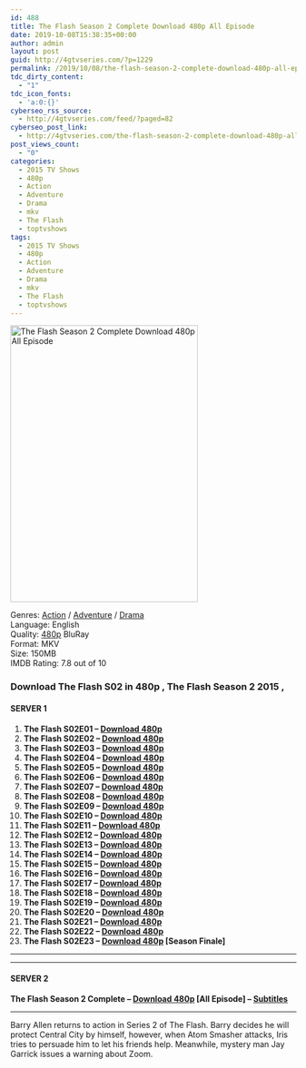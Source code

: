 ```yaml
---
id: 488
title: The Flash Season 2 Complete Download 480p All Episode
date: 2019-10-08T15:38:35+00:00
author: admin
layout: post
guid: http://4gtvseries.com/?p=1229
permalink: /2019/10/08/the-flash-season-2-complete-download-480p-all-episode-2/
tdc_dirty_content:
  - "1"
tdc_icon_fonts:
  - 'a:0:{}'
cyberseo_rss_source:
  - http://4gtvseries.com/feed/?paged=82
cyberseo_post_link:
  - http://4gtvseries.com/the-flash-season-2-complete-download-480p-all-episode/
post_views_count:
  - "0"
categories:
  - 2015 TV Shows
  - 480p
  - Action
  - Adventure
  - Drama
  - mkv
  - The Flash
  - toptvshows
tags:
  - 2015 TV Shows
  - 480p
  - Action
  - Adventure
  - Drama
  - mkv
  - The Flash
  - toptvshows
---
```

<img loading="lazy" class="aligncenter" src="https://4.bp.blogspot.com/-_SiAwvtF6a0/XZyrfxt6YVI/AAAAAAAAAbA/90S3HkkjcX819x62MjF6ToF5IJE7AP7ugCK4BGAYYCw/s1600/The%2BFlash%2BSeason%2B2.jpg" alt="The Flash Season 2 Complete Download 480p All Episode" width="330" height="488" />

Genres: <a href="http://4gtvseries.com/tag/action/" data-wpel-link="internal">Action</a> / <a href="http://4gtvseries.com/tag/adventure/" data-wpel-link="internal">Adventure</a> /&nbsp;<a href="http://4gtvseries.com/tag/drama/" data-wpel-link="internal">Drama</a>  
Language: English  
Quality:&nbsp;<a href="http://4gtvseries.com/tag/480p/" data-wpel-link="internal">480p</a> BluRay  
Format: MKV  
Size: 150MB  
IMDB Rating: 7.8 out of 10

### **Download The Flash S02 in 480p , The Flash Season 2 2015 ,&nbsp;**

#### <span><strong>SERVER 1</strong></span>

  1. **The Flash S02E01 – <a href="http://slink.dl480p.xyz/W008HFOO" data-wpel-link="external" target="_blank" rel="nofollow external noopener noreferrer" class="wpel-icon-left"><i class="wpel-icon fa fa-download" aria-hidden="true"></i>Download 480p</a>**
  2. **The Flash S02E02 – <a href="http://slink.dl480p.xyz/RqsZpH" data-wpel-link="external" target="_blank" rel="nofollow external noopener noreferrer" class="wpel-icon-left"><i class="wpel-icon fa fa-download" aria-hidden="true"></i>Download 480p</a>**
  3. **The Flash S02E03 – <a href="http://slink.dl480p.xyz/pFkef" data-wpel-link="external" target="_blank" rel="nofollow external noopener noreferrer" class="wpel-icon-left"><i class="wpel-icon fa fa-download" aria-hidden="true"></i>Download 480p</a>**
  4. **The Flash S02E04 – <a href="http://slink.dl480p.xyz/Pa8Br" data-wpel-link="external" target="_blank" rel="nofollow external noopener noreferrer" class="wpel-icon-left"><i class="wpel-icon fa fa-download" aria-hidden="true"></i>Download 480p</a>**
  5. **The Flash S02E05 – <a href="http://slink.dl480p.xyz/P2qAy" data-wpel-link="external" target="_blank" rel="nofollow external noopener noreferrer" class="wpel-icon-left"><i class="wpel-icon fa fa-download" aria-hidden="true"></i>Download 480p</a>**
  6. **The Flash S02E06 – <a href="http://slink.dl480p.xyz/jmmskn" data-wpel-link="external" target="_blank" rel="nofollow external noopener noreferrer" class="wpel-icon-left"><i class="wpel-icon fa fa-download" aria-hidden="true"></i>Download 480p</a>**
  7. **The Flash S02E07 – <a href="http://slink.dl480p.xyz/yL2h4wq8" data-wpel-link="external" target="_blank" rel="nofollow external noopener noreferrer" class="wpel-icon-left"><i class="wpel-icon fa fa-download" aria-hidden="true"></i>Download 480p</a>**
  8. **The Flash S02E08 – <a href="http://slink.dl480p.xyz/HdCm" data-wpel-link="external" target="_blank" rel="nofollow external noopener noreferrer" class="wpel-icon-left"><i class="wpel-icon fa fa-download" aria-hidden="true"></i>Download 480p</a>**
  9. **The Flash S02E09 – <a href="http://slink.dl480p.xyz/1cxIyZG5" data-wpel-link="external" target="_blank" rel="nofollow external noopener noreferrer" class="wpel-icon-left"><i class="wpel-icon fa fa-download" aria-hidden="true"></i>Download 480p</a>**
 10. **The Flash S02E10 – <a href="http://slink.dl480p.xyz/YXMy" data-wpel-link="external" target="_blank" rel="nofollow external noopener noreferrer" class="wpel-icon-left"><i class="wpel-icon fa fa-download" aria-hidden="true"></i>Download 480p</a>**
 11. **The Flash S02E11 – <a href="http://slink.dl480p.xyz/I6aYM" data-wpel-link="external" target="_blank" rel="nofollow external noopener noreferrer" class="wpel-icon-left"><i class="wpel-icon fa fa-download" aria-hidden="true"></i>Download 480p</a>**
 12. **The Flash S02E12 – <a href="http://slink.dl480p.xyz/EfWi9" data-wpel-link="external" target="_blank" rel="nofollow external noopener noreferrer" class="wpel-icon-left"><i class="wpel-icon fa fa-download" aria-hidden="true"></i>Download 480p</a>**
 13. **The Flash S02E13 – <a href="http://slink.dl480p.xyz/KnJS6" data-wpel-link="external" target="_blank" rel="nofollow external noopener noreferrer" class="wpel-icon-left"><i class="wpel-icon fa fa-download" aria-hidden="true"></i>Download 480p</a>**
 14. **The Flash S02E14 – <a href="http://slink.dl480p.xyz/6S4ZKGD" data-wpel-link="external" target="_blank" rel="nofollow external noopener noreferrer" class="wpel-icon-left"><i class="wpel-icon fa fa-download" aria-hidden="true"></i>Download 480p</a>**
 15. **The Flash S02E15 – <a href="http://slink.dl480p.xyz/NpoAyiG0" data-wpel-link="external" target="_blank" rel="nofollow external noopener noreferrer" class="wpel-icon-left"><i class="wpel-icon fa fa-download" aria-hidden="true"></i>Download 480p</a>**
 16. **The Flash S02E16 – <a href="http://slink.dl480p.xyz/tBbHgZi" data-wpel-link="external" target="_blank" rel="nofollow external noopener noreferrer" class="wpel-icon-left"><i class="wpel-icon fa fa-download" aria-hidden="true"></i>Download 480p</a>**
 17. **The Flash S02E17 – <a href="http://slink.dl480p.xyz/M4aely8v" data-wpel-link="external" target="_blank" rel="nofollow external noopener noreferrer" class="wpel-icon-left"><i class="wpel-icon fa fa-download" aria-hidden="true"></i>Download 480p</a>**
 18. **The Flash S02E18 – <a href="http://slink.dl480p.xyz/Vqq2" data-wpel-link="external" target="_blank" rel="nofollow external noopener noreferrer" class="wpel-icon-left"><i class="wpel-icon fa fa-download" aria-hidden="true"></i>Download 480p</a>**
 19. **The Flash S02E19 – <a href="http://slink.dl480p.xyz/Vma8" data-wpel-link="external" target="_blank" rel="nofollow external noopener noreferrer" class="wpel-icon-left"><i class="wpel-icon fa fa-download" aria-hidden="true"></i>Download 480p</a>**
 20. **The Flash S02E20 – <a href="http://slink.dl480p.xyz/MNTW" data-wpel-link="external" target="_blank" rel="nofollow external noopener noreferrer" class="wpel-icon-left"><i class="wpel-icon fa fa-download" aria-hidden="true"></i>Download 480p</a>**
 21. **The Flash S02E21 – <a href="http://slink.dl480p.xyz/pryHwb" data-wpel-link="external" target="_blank" rel="nofollow external noopener noreferrer" class="wpel-icon-left"><i class="wpel-icon fa fa-download" aria-hidden="true"></i>Download 480p</a>**
 22. **The Flash S02E22 – <a href="http://slink.dl480p.xyz/BTTf" data-wpel-link="external" target="_blank" rel="nofollow external noopener noreferrer" class="wpel-icon-left"><i class="wpel-icon fa fa-download" aria-hidden="true"></i>Download 480p</a>**
 23. **The Flash S02E23 – <a href="http://slink.dl480p.xyz/SEss" data-wpel-link="external" target="_blank" rel="nofollow external noopener noreferrer" class="wpel-icon-left"><i class="wpel-icon fa fa-download" aria-hidden="true"></i>Download 480p</a> [Season Finale]**

* * *

* * *

#### <span><strong>SERVER 2</strong></span>

**The Flash Season 2 Complete – <a href="http://dl480p.xyz/978/" data-wpel-link="external" target="_blank" rel="nofollow external noopener noreferrer" class="wpel-icon-left"><i class="wpel-icon fa fa-download" aria-hidden="true"></i>Download 480p</a> [All Episode] – <a href="https://subscene.com/subtitles/the-flash-second-season-2015" data-wpel-link="external" target="_blank" rel="nofollow external noopener noreferrer" class="wpel-icon-left"><i class="wpel-icon fa fa-download" aria-hidden="true"></i>Subtitles</a>**

* * *

Barry Allen returns to action in Series 2 of The Flash. Barry decides he will protect Central City by himself, however, when Atom Smasher attacks, Iris tries to persuade him to let his friends help. Meanwhile, mystery man Jay Garrick issues a warning about Zoom.

<div align="center">
</div>